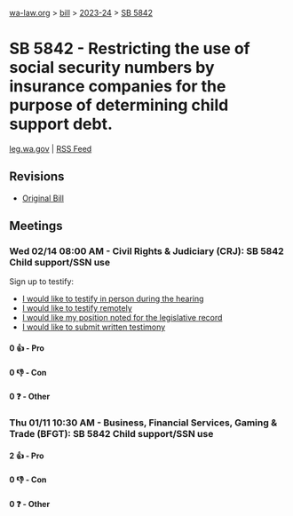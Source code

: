 [wa-law.org](/) > [bill](/bill/) > [2023-24](/bill/2023-24/) > [SB 5842](/bill/2023-24/sb/5842/)

# SB 5842 - Restricting the use of social security numbers by insurance companies for the purpose of determining child support debt.
[leg.wa.gov](https://app.leg.wa.gov/billsummary?BillNumber=5842&Year=2023&Initiative=false) | [RSS Feed](./rss.xml)

## Revisions
* [Original Bill](1/)

## Meetings
### Wed 02/14 08:00 AM - Civil Rights & Judiciary (CRJ): SB 5842 Child support/SSN use
Sign up to testify:
* [I would like to testify in person during the hearing](https://app.leg.wa.gov/csi/Testifier/Add?chamber=House&mId=31953&aId=158951&caId=23930&tId=1)
* [I would like to testify remotely](https://app.leg.wa.gov/csi/Testifier/Add?chamber=House&mId=31953&aId=158951&caId=23930&tId=2)
* [I would like my position noted for the legislative record](https://app.leg.wa.gov/csi/Testifier/Add?chamber=House&mId=31953&aId=158951&caId=23930&tId=3)
* [I would like to submit written testimony](https://app.leg.wa.gov/csi/Testifier/Add?chamber=House&mId=31953&aId=158951&caId=23930&tId=4)

#### 0 👍 - Pro

#### 0 👎 - Con

#### 0 ❓ - Other

### Thu 01/11 10:30 AM - Business, Financial Services, Gaming & Trade (BFGT): SB 5842 Child support/SSN use
#### 2 👍 - Pro

#### 0 👎 - Con

#### 0 ❓ - Other
